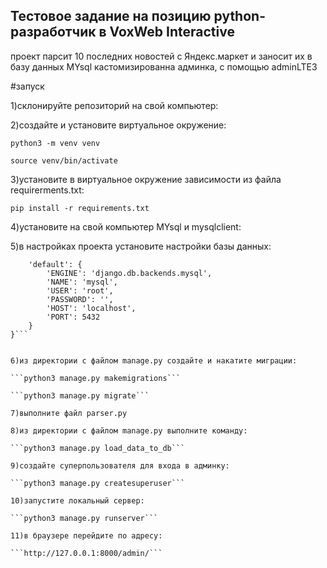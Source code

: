 ## Тестовое задание на позицию python-разработчик в VoxWeb Interactive

проект парсит 10 последних новостей с Яндекс.маркет и заносит их в базу данных MYsql
кастомизированна админка, с помощью adminLTE3

#запуск

1)склонируйте репозиторий на свой компьютер:

2)создайте и установите виртуальное окружение:

```python3 -m venv venv```

```source venv/bin/activate```

3)установите в виртуальное окружение зависимости из файла requirerments.txt:

```pip install -r requirements.txt```

4)установите на свой компьютер MYsql и mysqlclient:

5)в настройках проекта установите настройки базы данных:


```DATABASES = {
    'default': {
        'ENGINE': 'django.db.backends.mysql',
        'NAME': 'mysql',
        'USER': 'root',
        'PASSWORD': '',
        'HOST': 'localhost',
        'PORT': 5432
    }
}```


6)из директории с файлом manage.py создайте и накатите миграции: 

```python3 manage.py makemigrations```

```python3 manage.py migrate```

7)выполните файл parser.py

8)из директории с файлом manage.py выполните команду:

```python3 manage.py load_data_to_db```

9)создайте суперпользователя для входа в админку:

```python3 manage.py createsuperuser```

10)запустите локальный сервер:

```python3 manage.py runserver```

11)в браузере перейдите по адресу:

```http://127.0.0.1:8000/admin/```




